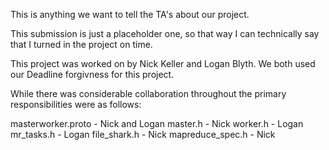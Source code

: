 This is anything we want to tell the TA's about our project.


This submission is just a placeholder one, so that way I can technically say that I turned in the project on time.


This project was worked on by Nick Keller and Logan Blyth. We both used our Deadline forgivness for this project.


While there was considerable collaboration throughout the primary responsibilities were as follows:

masterworker.proto - Nick and Logan
master.h - Nick
worker.h - Logan
mr_tasks.h - Logan
file_shark.h - Nick
mapreduce_spec.h - Nick
